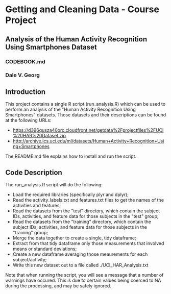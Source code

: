 # Getting and Cleaning Data - Course Project

## Analysis of the Human Activity Recognition Using Smartphones Dataset
### CODEBOOK.md
### Dale V. Georg

## Introduction
This project contains a single R script (run_analysis.R) which can be used to perform an analysis of the "Human Activity Recognition Using Smartphones" datasets.  Those datasets and their descriptions can be found at the following URLs:
* https://d396qusza40orc.cloudfront.net/getdata%2Fprojectfiles%2FUCI%20HAR%20Dataset.zip
* http://archive.ics.uci.edu/ml/datasets/Human+Activity+Recognition+Using+Smartphones

The README.md file explains how to install and run the script.

## Code Description
The run_analysis.R script will do the following:
* Load the required libraries (specifically plyr and dplyr);
* Read the activity_labels.txt and features.txt files to get the names of the activities and features;
* Read the datasets from the "test" directory, which contain the subject IDs, activities, and feature data for those subjects in the "test" group;
* Read the datasets from the "training" directory, which contain the subject IDs, activities, and feature data for those subjects in the "training" group;
* Merge the data together to create a single, tidy dataframe;
* Extract from that tidy dataframe only those measurements that involved means or standard deviations;
* Create a new dataframe averaging those meaurements for each subject/activity;
* Write this new dataset out to a file called ./UCI\_HAR\_Analysis.txt

Note that when running the script, you will see a message that a number of warnings have occured.  This is due to certain values being coerced to NA during the processing, and may be safely ignored.